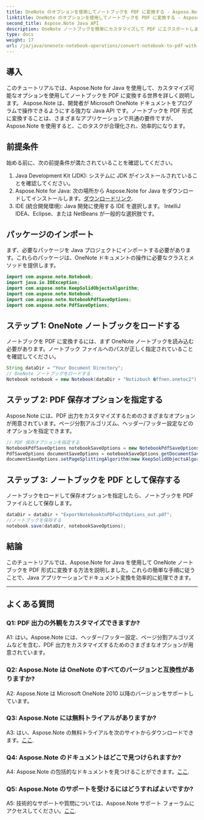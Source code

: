 ```yaml
---
title: OneNote のオプションを使用してノートブックを PDF に変換する - Aspose.Note
linktitle: OneNote のオプションを使用してノートブックを PDF に変換する - Aspose.Note
second_title: Aspose.Note Java API
description: OneNote ノートブックを簡単にカスタマイズして PDF にエクスポートします。 Aspose.Note for Java は面倒な作業を処理します。ステップバイステップのガイドが付属！ #OneNote #Java #Aspose
type: docs
weight: 17
url: /ja/java/onenote-notebook-operations/convert-notebook-to-pdf-with-options/
---
```

## 導入

このチュートリアルでは、Aspose.Note for Java を使用して、カスタマイズ可能なオプションを使用してノートブックを PDF に変換する世界を詳しく説明します。 Aspose.Note は、開発者が Microsoft OneNote ドキュメントをプログラムで操作できるようにする強力な Java API です。ノートブックを PDF 形式に変換することは、さまざまなアプリケーションで共通の要件ですが、Aspose.Note を使用すると、このタスクが合理化され、効率的になります。

## 前提条件

始める前に、次の前提条件が満たされていることを確認してください。

1. Java Development Kit (JDK): システムに JDK がインストールされていることを確認してください。
2. Aspose.Note for Java: 次の場所から Aspose.Note for Java をダウンロードしてインストールします。[ダウンロードリンク](https://releases.aspose.com/note/java/).
3. IDE (統合開発環境): Java 開発に使用する IDE を選択します。 IntelliJ IDEA、Eclipse、または NetBeans が一般的な選択肢です。

## パッケージのインポート

まず、必要なパッケージを Java プロジェクトにインポートする必要があります。これらのパッケージは、OneNote ドキュメントの操作に必要なクラスとメソッドを提供します。

```java
import com.aspose.note.Notebook;
import java.io.IOException;
import com.aspose.note.KeepSolidObjectsAlgorithm;
import com.aspose.note.Notebook;
import com.aspose.note.NotebookPdfSaveOptions;
import com.aspose.note.PdfSaveOptions;
```

## ステップ 1: OneNote ノートブックをロードする

ノートブックを PDF に変換するには、まず OneNote ノートブックを読み込む必要があります。ノートブック ファイルへのパスが正しく指定されていることを確認してください。

```java
String dataDir = "Your Document Directory";
// OneNote ノートブックをロードする
Notebook notebook = new Notebook(dataDir + "Notizbuch �ffnen.onetoc2");
```

## ステップ 2: PDF 保存オプションを指定する

Aspose.Note には、PDF 出力をカスタマイズするためのさまざまなオプションが用意されています。ページ分割アルゴリズム、ヘッダー/フッター設定などのオプションを指定できます。

```java
// PDF 保存オプションを指定する
NotebookPdfSaveOptions notebookSaveOptions = new NotebookPdfSaveOptions();
PdfSaveOptions documentSaveOptions = notebookSaveOptions.getDocumentSaveOptions();
documentSaveOptions.setPageSplittingAlgorithm(new KeepSolidObjectsAlgorithm());
```

## ステップ 3: ノートブックを PDF として保存する

ノートブックをロードして保存オプションを指定したら、ノートブックを PDF ファイルとして保存します。

```java
dataDir = dataDir + "ExportNotebooktoPDFwithOptions_out.pdf";
//ノートブックを保存する
notebook.save(dataDir, notebookSaveOptions);
```

## 結論

このチュートリアルでは、Aspose.Note for Java を使用して OneNote ノートブックを PDF 形式に変換する方法を説明しました。これらの簡単な手順に従うことで、Java アプリケーションでドキュメント変換を効率的に処理できます。

---

## よくある質問

### Q1: PDF 出力の外観をカスタマイズできますか?

A1: はい。Aspose.Note には、ヘッダー/フッター設定、ページ分割アルゴリズムなどを含む、PDF 出力をカスタマイズするためのさまざまなオプションが用意されています。

### Q2: Aspose.Note は OneNote のすべてのバージョンと互換性がありますか?

A2: Aspose.Note は Microsoft OneNote 2010 以降のバージョンをサポートしています。

### Q3: Aspose.Note には無料トライアルがありますか?

 A3: はい、Aspose.Note の無料トライアルを次のサイトからダウンロードできます。[ここ](https://releases.aspose.com/).

### Q4: Aspose.Note のドキュメントはどこで見つけられますか?

 A4: Aspose.Note の包括的なドキュメントを見つけることができます。[ここ](https://reference.aspose.com/note/java/).

### Q5: Aspose.Note のサポートを受けるにはどうすればよいですか?

 A5: 技術的なサポートや質問については、Aspose.Note サポート フォーラムにアクセスしてください。[ここ](https://forum.aspose.com/c/note/28).